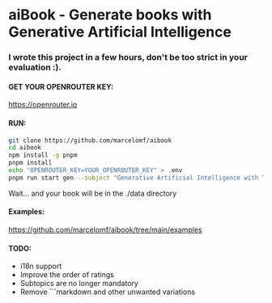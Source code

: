 # aiBook - Generate books with Generative Artificial Intelligence

### I wrote this project in a few hours, don't be too strict in your evaluation :).

#### GET YOUR OPENROUTER KEY:
https://openrouter.io

#### RUN:
```bash
git clone https://github.com/marcelomf/aibook
cd aibook
npm install -g pnpm
pnpm install
echo "OPENROUTER_KEY=YOUR_OPENROUTER_KEY" > .env
pnpm run start gen --subject "Generative Artificial Intelligence with Typescript/Javascript"
```
Wait... and your book will be in the ./data directory

#### Examples:
https://github.com/marcelomf/aibook/tree/main/examples

#### TODO:
- i18n support
- Improve the order of ratings
- Subtopics are no longer mandatory
- Remove ```markdown and other unwanted variations
